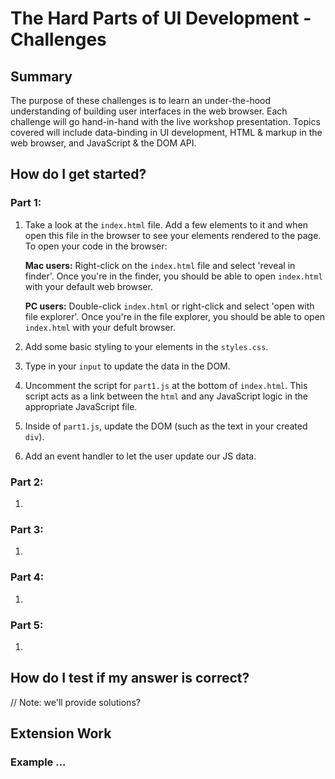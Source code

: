 # The Hard Parts of UI Development - Challenges

## Summary
The purpose of these challenges is to learn an under-the-hood understanding of building user interfaces in the web browser. Each challenge will go hand-in-hand with the live workshop presentation. Topics covered will include data-binding in UI development, HTML & markup in the web browser, and JavaScript & the DOM API. 

## How do I get started?

### Part 1: 

1. Take a look at the `index.html` file. Add a few elements to it and when open this file in the browser to see your elements rendered to the page. To open your code in the browser: 
    
    **Mac users:** Right-click on the `index.html` file and select 'reveal in finder'. Once you're in the finder, you should be able to open `index.html` with your default web browser. 
    
    **PC users:** Double-click `index.html` or right-click and select 'open with file explorer'. Once you're in the file explorer, you should be able to open `index.html` with your defult browser.

2. Add some basic styling to your elements in the `styles.css`. 

3. Type in your `input` to update the data in the DOM. 

4. Uncomment the script for `part1.js` at the bottom of `index.html`. This script acts as a link between the `html` and any JavaScript logic in the appropriate JavaScript file. 

5. Inside of `part1.js`, update the DOM (such as the text in your created `div`). 

6. Add an event handler to let the user update our JS data. 

### Part 2: 

1. 

### Part 3: 

1. 

### Part 4: 

1. 

### Part 5: 

1. 


## How do I test if my answer is correct?

// Note: we'll provide solutions?

## Extension Work

### Example ...


